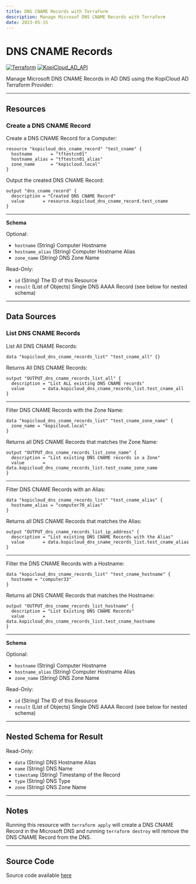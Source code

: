 ```yaml
---
title: DNS CNAME Records with Terraform
description: Manage Microsof DNS CNAME Records with Terraform
date: 2023-05-15
---
```


# DNS CNAME Records
[![Terraform](https://img.shields.io/badge/terraform-v1.3+-blue.svg)](https://www.terraform.io/downloads.html) [![KopiCloud_AD_API](https://img.shields.io/badge/kopiCloud_ad-v1.0+-blueviolet.svg)](https://www.kopicloud-ad-api.com)

Manage Microsoft DNS CNAME Records in AD DNS using the KopiCloud AD Terraform Provider:

----

## Resources

### Create a DNS CNAME Record

Create a DNS CNAME Record for a Computer:

```
resource "kopicloud_dns_cname_record" "test_cname" {
  hostname       = "tftestcn01"
  hostname_alias = "tftestcn01_alias"
  zone_name      = "kopicloud.local"
}
```

Output the created DNS CNAME Record:

```
output "dns_cname_record" {
  description = "Created DNS CNAME Record"
  value       = resource.kopicloud_dns_cname_record.test_cname
}
```

----

**Schema**

Optional:

- ```hostname``` (String) Computer Hostname
- ```hostname_alias``` (String) Computer Hostname Alias
- ```zone_name``` (String) DNS Zone Name

Read-Only:

- ```id``` (String) The ID of this Resource
- ```result``` (List of Objects) Single DNS AAAA Record (see below for nested schema)

----

## Data Sources

### List DNS CNAME Records

List All DNS CNAME Records:

```
data "kopicloud_dns_cname_records_list" "test_cname_all" {}
```

Returns All DNS CNAME Records:

```
output "OUTPUT_dns_cname_records_list_all" {
  description = "List ALL existing DNS CNAME records"
  value       = data.kopicloud_dns_cname_records_list.test_cname_all
}
```

----

Filter DNS CNAME Records with the Zone Name:

```
data "kopicloud_dns_cname_records_list" "test_cname_zone_name" {
  zone_name = "kopicloud.local"
}
```

Returns all DNS CNAME Records that matches the Zone Name:

```
output "OUTPUT_dns_cname_records_list_zone_name" {
  description = "List existing DNS CNAME records in a Zone"
  value       = data.kopicloud_dns_cname_records_list.test_cname_zone_name
}
```

----

Filter DNS CNAME Records with an Alias:

```
data "kopicloud_dns_cname_records_list" "test_cname_alias" {
  hostname_alias = "computer70_alias"
}
```

Returns all DNS CNAME Records that matches the Alias:

```
output "OUTPUT_dns_cname_records_list_ip_address" {
  description = "List existing DNS CNAME Records with the Alias"
  value       = data.kopicloud_dns_cname_records_list.test_cname_alias
}
```

----

Filter the DNS CNAME Records with a Hostname:

```
data "kopicloud_dns_cname_records_list" "test_cname_hostname" {
  hostname = "computer33"
}
```

Returns all DNS CNAME Records that matches the Hostname:

```
output "OUTPUT_dns_cname_records_list_hostname" {
  description = "List Existing DNS CNAME Records"
  value       = data.kopicloud_dns_cname_records_list.test_cname_hostname
}
```

----

**Schema**

Optional:

- ```hostname``` (String) Computer Hostname
- ```hostname_alias``` (String) Computer Hostname Alias
- ```zone_name``` (String) DNS Zone Name

Read-Only:

- ```id``` (String) The ID of this Resource
- ```result``` (List of Objects) Single DNS AAAA Record (see below for nested schema)

----

## Nested Schema for Result

Read-Only:

- ```data``` (String) DNS Hostname Alias
- ```name``` (String) DNS Name
- ```timestamp``` (String) Timestamp of the Record
- ```type``` (String) DNS Type
- ```zone``` (String) DNS Zone Name

----

## Notes

Running this resource with ```terraform apply``` will create a DNS CNAME Record in the Microsoft DNS and running ```terraform destroy``` will remove the DNS CNAME Record from the DNS.

----

## Source Code

Source code available [here](https://github.com/KopiCloud-AD-API/terraform-kopicloud-ad-api-dns-cname-records)
